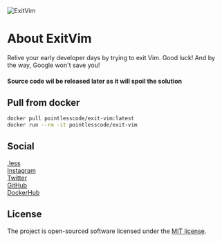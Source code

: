![ExitVim](https://github.com/pointless-code/exit-vim/assets/18129171/a2a632d6-cacb-44e7-ab13-0112bce53036)

# About ExitVim

Relive your early developer days by trying to exit Vim. Good luck! And by the way, Google won't save you!

#### Source code wil be released later as it will spoil the solution

## Pull from docker

```bash
docker pull pointlesscode/exit-vim:latest
docker run --rm -it pointlesscode/exit-vim
```

## Social

<a href="https://pointlesscode.dev/">.less</a><br>
<a href="https://www.instagram.com/pointlesscode">Instagram</a><br>
<a href="https://x.com/pointlessCodes">Twitter</a><br>
<a href="https://github.com/pointless-code">GitHub</a><br>
<a href="https://hub.docker.com/u/pointlesscode">DockerHub</a>

## License

The project is open-sourced software licensed under the [MIT license](https://opensource.org/licenses/MIT).
